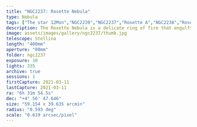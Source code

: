 ```yaml
---
title: "NGC2237: Rosette Nebula"
type: Nebula
tags: ["The star 12Mon","NGC2239","NGC2237","Rosette A","NGC2238","Rosette Nebula","NGC2246","Rosette B"]
description: The Rosette Nebula is a delicate ring of fire that engulfs a cluster of stars forming from its substance.
image: assets/images/gallery/ngc2237/thumb.jpg
telescope: Stellina
length: "400mm"
aperture: "80mm"
folder: ngc2237
exposure: 10
lights: 335
archive: true
sessions: 1
firstCapture: 2021-03-11 
lastCapture: 2021-03-11
ra: "6h 31m 54.5s"
dec: "+4° 56' 47.646"
size: "59.154 x 39.635 arcmin"
radius: "0.593 deg"
scale: "0.619 arcsec/pixel"
---
```

